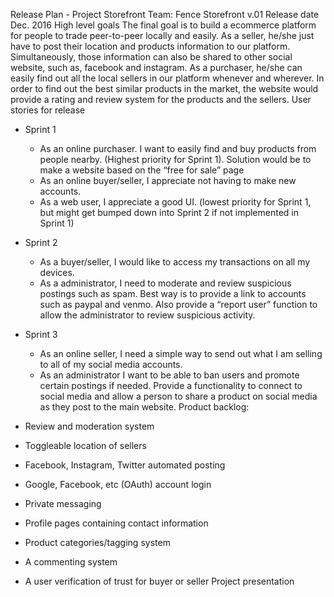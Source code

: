 ﻿Release Plan - Project Storefront
Team: Fence
Storefront v.01 
Release date Dec. 2016
High level goals
The final goal is to build a ecommerce platform for people to trade peer-to-peer locally and easily. As a seller, he/she just have to post their location and products information to our platform. Simultaneously, those information can also be shared to other social website, such as, facebook and instagram. As a purchaser, he/she can easily find out all the local sellers in our platform whenever and wherever. In order to find out the best similar products in the market, the website would provide a rating and review system for the products and the sellers.
User stories for release
* Sprint 1
   * As an online purchaser. I want to easily find and buy products from people nearby. (Highest priority for Sprint 1). Solution would be to make a website based on the “free for sale” page 
   * As an online buyer/seller, I appreciate not having to make new accounts.
   * As a web user, I appreciate a good UI. (lowest priority for Sprint 1, but might get bumped down into Sprint 2 if not implemented in Sprint 1)


* Sprint 2
   * As a buyer/seller, I would like to access my transactions on all my devices. 
   * As a administrator, I need to moderate and review suspicious postings such as spam. Best way is to provide a link to accounts such as paypal and venmo. Also provide a “report user” function to allow the administrator to review suspicious activity.


* Sprint 3
   * As an online seller, I need a simple way to send out what I am selling to all of my social media accounts. 
   * As an administrator I want to be able to ban users and promote certain postings if needed. Provide a functionality to connect to social media and allow a person to share a product on social media as they post to the main website. 
Product backlog:
* Review and moderation system
* Toggleable location of sellers
* Facebook, Instagram, Twitter automated posting
* Google, Facebook, etc (OAuth) account login
* Private messaging
* Profile pages containing contact information
* Product categories/tagging system
* A commenting system
* A user verification of trust for buyer or seller
Project presentation